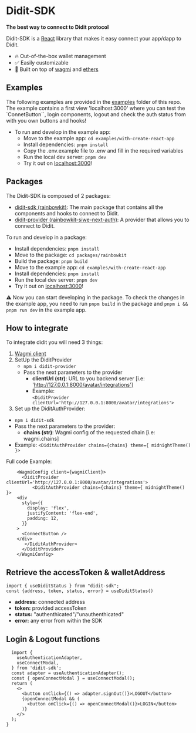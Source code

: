 # Didit-SDK

**The best way to connect to Didit protocol**

Didit-SDK is a [React](https://reactjs.org/) library that makes it easy connect your app/dapp to Didit.

- 🔥 Out-of-the-box wallet management
- ✅ Easily customizable
- 🦄 Built on top of [wagmi](https://github.com/tmm/wagmi) and [ethers](https://docs.ethers.io)

## Examples

The following examples are provided in the [examples](./examples/) folder of this repo. The example contains a first view 'localhost:3000' where you can test the `ConnetButton``, login components, logout and check the auth status from with you own buttons and hooks!

- To run and develop in the example app:
  - Move to the example app: `cd examples/with-create-react-app`
  - Install dependencies: `pnpm install`
  - Copy the .env.example file to .env and fill in the required variables
  - Run the local dev server: `pnpm dev`
  - Try it out on [localhost:3000](http://localhost:3000)!

## Packages

The Didit-SDK is composed of 2 packages:
- [didit-sdk (rainbowkit)](./packages/rainbowkit/package.json): The main package that contains all the components and hooks to connect to Didit.
- [didit-provider (rainbowkit-siwe-next-auth)](./packages/rainbowkit-siwe-next-auth/package.json): A provider that allows you to connect to Didit.

To run and develop in a package:

- Install dependencies: `pnpm install`
- Move to the package: `cd packages/rainbowkit`
- Build the package: `pnpm build`
- Move to the example app: `cd examples/with-create-react-app`
- Install dependencies: `pnpm install`
- Run the local dev server: `pnpm dev`
- Try it out on [localhost:3000](http://localhost:3000)!

⚠️  Now you can start developing in the package. To check the changes in the example app, you need to run `pnpm build` in the package and `pnpm i && pnpm run dev` in the example app.

## How to integrate

To integrate didit you will need 3 things:

1. [Wagmi client](https://github.com/tmm/wagmi)
2. SetUp the DiditProvider
   - `npm i didit-provider`
   - Pass the next parameters to the provider
     - **clientUrl (str)**: URL to you backend server [i.e: 'http://127.0.0.1:8000/avatar/integrations']
     - Example:  
       `<DiditProvider clientUrl='http://127.0.0.1:8000/avatar/integrations'>`
3. Set up the DiditAuthProvider:

- `npm i didit-sdk`
- Pass the next parameters to the provider:
  - **chains (str)**: Wagmi config of the requested chain [i.e: wagmi.chains]
- Example: `<DiditAuthProvider chains={chains} theme={ midnightTheme() }>`

Full code Example:

```
    <WagmiConfig client={wagmiClient}>
      <DiditProvider clientUrl='http://127.0.0.1:8000/avatar/integrations'>
          <DiditAuthProvider chains={chains} theme={ midnightTheme() }>
    <div
      style={{
        display: 'flex',
        justifyContent: 'flex-end',
        padding: 12,
      }}
    >
      <ConnectButton />
    </div>
       </DiditAuthProvider>
      </DiditProvider>
    </WagmiConfig>
```

## Retrieve the accessToken & walletAddress

```
import { useDiditStatus } from "didit-sdk";
const {address, token, status, error} = useDiditStatus()
```

- **address:** connected address
- **token:** provided accessToken
- **status:** "authenthicated"/"unauthenthicated"
- **error:** any error from within the SDK

## Login & Logout functions

```
  import {
    useAuthenticationAdapter,
    useConnectModal,
  } from 'didit-sdk';
  const adapter = useAuthenticationAdapter();
  const { openConnectModal } = useConnectModal();
  return (
    <>
      <button onClick={() => adapter.signOut()}>LOGOUT</button>
      {openConnectModal && (
        <button onClick={() => openConnectModal()}>LOGIN</button>
      )}
    </>
  );
}
```
